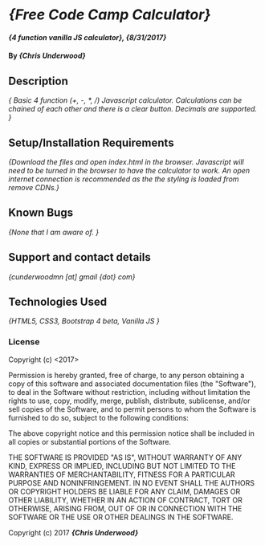 # _{Free Code Camp Calculator}_

#### _{4 function vanilla JS calculator}, {8/31/2017}_

#### By _**{Chris Underwood}**_

## Description

_{ Basic 4 function (+, -, *, /) Javascript calculator. Calculations can be chained of each other and there is a clear button. Decimals are supported. }_

## Setup/Installation Requirements


_{Download the files and open index.html in the browser. Javascript will need to be turned in the browser to have the calculator to work. An open internet connection is recommended as the the styling is loaded from remove CDNs.}_

## Known Bugs

_{None that I am aware of. }_

## Support and contact details

_{cunderwoodmn [at] gmail {dot} com}_

## Technologies Used

_{HTML5, CSS3, Bootstrap 4 beta, Vanilla JS }_

### License

Copyright (c) <2017> <Chris Underwood>

Permission is hereby granted, free of charge, to any person obtaining a copy of this software and associated documentation files (the "Software"), to deal in the Software without restriction, including without limitation the rights to use, copy, modify, merge, publish, distribute, sublicense, and/or sell copies of the Software, and to permit persons to whom the Software is furnished to do so, subject to the following conditions:

The above copyright notice and this permission notice shall be included in all copies or substantial portions of the Software.

THE SOFTWARE IS PROVIDED "AS IS", WITHOUT WARRANTY OF ANY KIND, EXPRESS OR IMPLIED, INCLUDING BUT NOT LIMITED TO THE WARRANTIES OF MERCHANTABILITY, FITNESS FOR A PARTICULAR PURPOSE AND NONINFRINGEMENT. IN NO EVENT SHALL THE AUTHORS OR COPYRIGHT HOLDERS BE LIABLE FOR ANY CLAIM, DAMAGES OR OTHER LIABILITY, WHETHER IN AN ACTION OF CONTRACT, TORT OR OTHERWISE, ARISING FROM, OUT OF OR IN CONNECTION WITH THE SOFTWARE OR THE USE OR OTHER DEALINGS IN THE SOFTWARE.

Copyright (c) 2017 **_{Chris Underwood}_**
